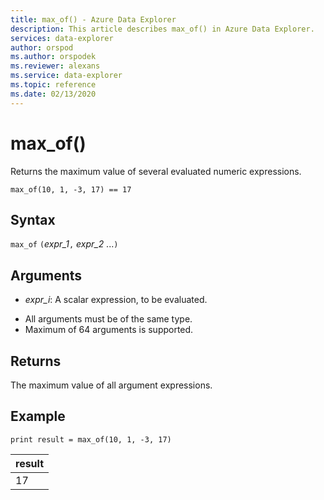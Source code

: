 ```yaml
---
title: max_of() - Azure Data Explorer
description: This article describes max_of() in Azure Data Explorer.
services: data-explorer
author: orspod
ms.author: orspodek
ms.reviewer: alexans
ms.service: data-explorer
ms.topic: reference
ms.date: 02/13/2020
---
```

# max_of()

Returns the maximum value of several evaluated numeric expressions.

```apl
max_of(10, 1, -3, 17) == 17
```

## Syntax

`max_of` `(`*expr_1*`,` *expr_2* ...`)`

## Arguments

* *expr_i*: A scalar expression, to be evaluated.

- All arguments must be of the same type.
- Maximum of 64 arguments is supported.

## Returns

The maximum value of all argument expressions.

## Example

<!-- csl: https://help.apl.windows.net/Samples  -->
```apl
print result = max_of(10, 1, -3, 17) 
```

|result|
|---|
|17|
